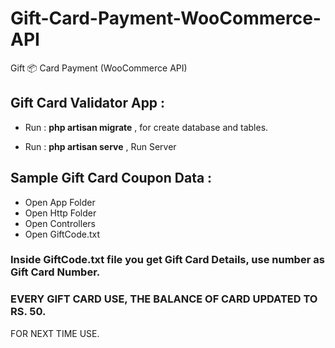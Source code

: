 # Gift-Card-Payment-WooCommerce-API
Gift 📦 Card Payment (WooCommerce API)

## Gift Card Validator App :

* Run : __php artisan migrate__ , for create database and tables.

* Run : **php artisan serve** , Run Server 

## Sample Gift Card Coupon Data : 

* Open App Folder
* Open Http Folder
* Open Controllers
* Open GiftCode.txt

### Inside GiftCode.txt file you get Gift Card Details, use number as Gift Card Number.

### EVERY GIFT CARD USE, THE BALANCE OF CARD UPDATED TO RS. 50.
FOR NEXT TIME USE.

